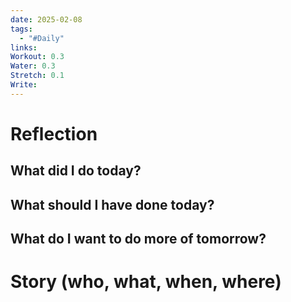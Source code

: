 ```yaml
---
date: 2025-02-08
tags:
  - "#Daily"
links: 
Workout: 0.3
Water: 0.3
Stretch: 0.1
Write:
---
```

# Reflection
## What did I do today?

## What should I have done today?

## What do I want to do more of tomorrow?

# Story (who, what, when, where)


